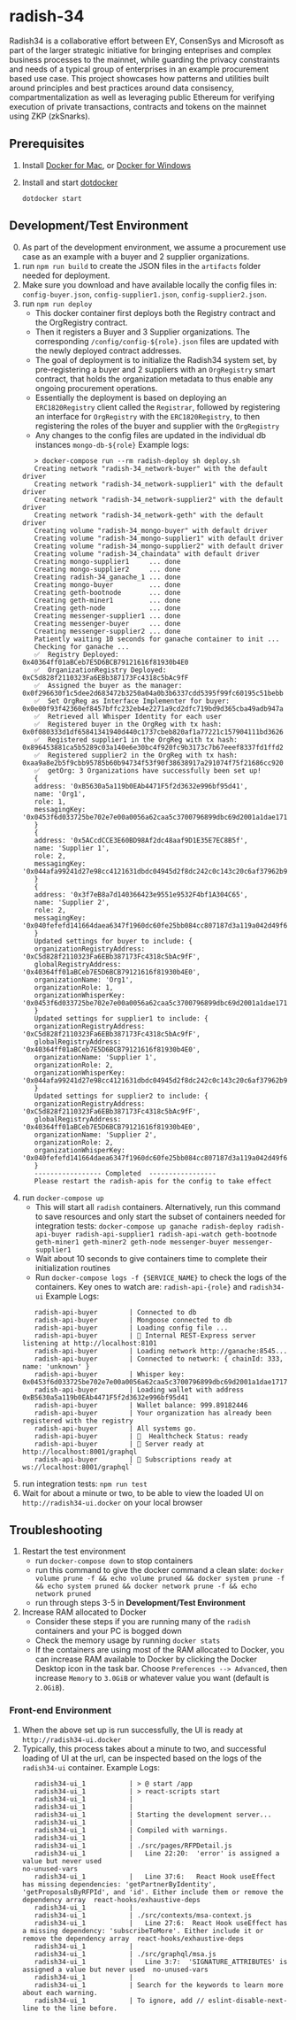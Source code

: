 # radish-34

Radish34 is a collaborative effort between EY, ConsenSys and Microsoft as part of the larger strategic initiative for bringing enteprises and complex business processes to the mainnet, while guarding the privacy constraints and needs of a typical group of enterprises in an example procurement based use case. This project showcases how patterns and utilities built around principles and best practices around data consisency, compartmentalization as well as leveraging public Ethereum for verifying execution of private transactions, contracts and tokens on the mainnet using ZKP (zkSnarks).

## Prerequisites

1.  Install [Docker for Mac](https://www.docker.com/docker-mac), or
    [Docker for Windows](https://www.docker.com/docker-windows)

2.  Install and start [dotdocker](https://github.com/aj-may/dotdocker)

    `dotdocker start`

## Development/Test Environment

0. As part of the development environment, we assume a procurement use case as an example with a buyer and 2 supplier organizations.
1. run `npm run build` to create the JSON files in the `artifacts` folder needed for deployment.
2. Make sure you download and have available locally the config files in: `config-buyer.json`, `config-supplier1.json`, `config-supplier2.json`.
3. run `npm run deploy`
   - This docker container first deploys both the Registry contract and the OrgRegistry contract.
   - Then it registers a Buyer and 3 Supplier organizations. The corresponding `/config/config-${role}.json` files are updated with the newly deployed contract addresses.
   - The goal of deployment is to initialize the Radish34 system set, by pre-registering a buyer and 2 suppliers with an `OrgRegistry` smart contract, that holds the organization metadata to thus enable any ongoing procurement operations. 
   - Essentially the deployment is based on deploying an `ERC1820Registry` client called the `Registrar`, followed by registering an interface for `OrgRegistry` with the `ERC1820Registry`, to then registering the roles of the buyer and supplier with the `OrgRegistry`
   - Any changes to the config files are updated in the individual db instances `mongo-db-${role}`
   Example logs:
   ```
      > docker-compose run --rm radish-deploy sh deploy.sh
      Creating network "radish-34_network-buyer" with the default driver
      Creating network "radish-34_network-supplier1" with the default driver
      Creating network "radish-34_network-supplier2" with the default driver
      Creating network "radish-34_network-geth" with the default driver
      Creating volume "radish-34_mongo-buyer" with default driver
      Creating volume "radish-34_mongo-supplier1" with default driver
      Creating volume "radish-34_mongo-supplier2" with default driver
      Creating volume "radish-34_chaindata" with default driver
      Creating mongo-supplier1     ... done
      Creating mongo-supplier2     ... done
      Creating radish-34_ganache_1 ... done
      Creating mongo-buyer         ... done
      Creating geth-bootnode       ... done
      Creating geth-miner1         ... done
      Creating geth-node           ... done
      Creating messenger-supplier1 ... done
      Creating messenger-buyer     ... done
      Creating messenger-supplier2 ... done
      Patiently waiting 10 seconds for ganache container to init ...
      Checking for ganache ...
      ✅  Registry Deployed: 0x40364ff01aBCeb7E5D6BCB79121616f81930b4E0
      ✅  OrganizationRegistry Deployed: 0xC5d828f2110323Fa6EBb387173Fc4318c5bAc9fF
      ✅  Assigned the buyer as the manager: 0x0f296630f1c5dee2d683472b3250a04a0b3b6337cdd5395f99fc60195c51bebb
      ✅  Set OrgReg as Interface Implementer for buyer: 0x0e00f93f42360ef8457bffc232eb4e2271a9cd2dfc719bd9d365cba49adb947a
      ✅  Retrieved all Whisper Identity for each user
      ✅  Registered buyer in the OrgReg with tx hash: 0x0f080333d1df65841341940d440c1737cbeb820af1a77221c157904111bd3626
      ✅  Registered supplier1 in the OrgReg with tx hash: 0x896453881ca5b5289c03a140e6e30bc4f920fc9b3173c7b67eeef8337fd1ffd2
      ✅  Registered supplier2 in the OrgReg with tx hash: 0xaa9a8e2b5f9cbb95785b60b94734f53f90f38638917a291074f75f21686cc920
      ✅  getOrg: 3 Organizations have successfully been set up!
      {
      address: '0xB5630a5a119b0EAb4471F5f2d3632e996bf95d41',
      name: 'Org1',
      role: 1,
      messagingKey: '0x0453f6d033725be702e7e00a0056a62caa5c3700796899dbc69d2001a1dae1717b65d30ed3e7e607f8f00bfc69f09c0e22ef69fcee7cd6980434de34863c21491d'
      }
      {
      address: '0x5ACcdCCE3E60BD98Af2dc48aaf9D1E35E7EC8B5f',
      name: 'Supplier 1',
      role: 2,
      messagingKey: '0x044afa99241d27e98cc4121631dbdc04945d2f8dc242c0c143c20c6af37962b95e374b6e1181690e94c6b0aaaa7771b912fc4e7689ca9a415de08577943091c177'
      }
      {
      address: '0x3f7eB8a7d140366423e9551e9532F4bf1A304C65',
      name: 'Supplier 2',
      role: 2,
      messagingKey: '0x040fefefd141664daea6347f1960dc60fe25bb084cc807187d3a119a042d49f6a155222dbcd6fc17acc976757fb371fa60e37118f1572314d066655bc6f2e112eb'
      }
      Updated settings for buyer to include: {
      organizationRegistryAddress: '0xC5d828f2110323Fa6EBb387173Fc4318c5bAc9fF',
      globalRegistryAddress: '0x40364ff01aBCeb7E5D6BCB79121616f81930b4E0',
      organizationName: 'Org1',
      organizationRole: 1,
      organizationWhisperKey: '0x0453f6d033725be702e7e00a0056a62caa5c3700796899dbc69d2001a1dae1717b65d30ed3e7e607f8f00bfc69f09c0e22ef69fcee7cd6980434de34863c21491d'
      }
      Updated settings for supplier1 to include: {
      organizationRegistryAddress: '0xC5d828f2110323Fa6EBb387173Fc4318c5bAc9fF',
      globalRegistryAddress: '0x40364ff01aBCeb7E5D6BCB79121616f81930b4E0',
      organizationName: 'Supplier 1',
      organizationRole: 2,
      organizationWhisperKey: '0x044afa99241d27e98cc4121631dbdc04945d2f8dc242c0c143c20c6af37962b95e374b6e1181690e94c6b0aaaa7771b912fc4e7689ca9a415de08577943091c177'
      }
      Updated settings for supplier2 to include: {
      organizationRegistryAddress: '0xC5d828f2110323Fa6EBb387173Fc4318c5bAc9fF',
      globalRegistryAddress: '0x40364ff01aBCeb7E5D6BCB79121616f81930b4E0',
      organizationName: 'Supplier 2',
      organizationRole: 2,
      organizationWhisperKey: '0x040fefefd141664daea6347f1960dc60fe25bb084cc807187d3a119a042d49f6a155222dbcd6fc17acc976757fb371fa60e37118f1572314d066655bc6f2e112eb'
      }
      ----------------- Completed  -----------------
      Please restart the radish-apis for the config to take effect
   ```
4. run `docker-compose up`
   - This will start all `radish` containers. Alternatively, run this command to save resources and only start the subset of containers needed for integration tests: `docker-compose up ganache radish-deploy radish-api-buyer radish-api-supplier1 radish-api-watch geth-bootnode geth-miner1 geth-miner2 geth-node messenger-buyer messenger-supplier1`
   - Wait about 10 seconds to give containers time to complete their initialization routines
   - Run `docker-compose logs -f {SERVICE_NAME}` to check the logs of the containers. Key ones to watch are: `radish-api-{role}` and `radish34-ui`
   Example Logs:
   ```
      radish-api-buyer        | Connected to db
      radish-api-buyer        | Mongoose connected to db
      radish-api-buyer        | Loading config file ...
      radish-api-buyer        | 🚀 Internal REST-Express server listening at http://localhost:8101
      radish-api-buyer        | Loading network http://ganache:8545...
      radish-api-buyer        | Connected to network: { chainId: 333, name: 'unknown' }
      radish-api-buyer        | Whisper key: 0x0453f6d033725be702e7e00a0056a62caa5c3700796899dbc69d2001a1dae1717b65d30ed3e7e607f8f00bfc69f09c0e22ef69fcee7cd6980434de34863c21491d
      radish-api-buyer        | Loading wallet with address 0xB5630a5a119b0EAb4471F5f2d3632e996bf95d41
      radish-api-buyer        | Wallet balance: 999.89182446
      radish-api-buyer        | Your organization has already been registered with the registry
      radish-api-buyer        | All systems go.
      radish-api-buyer        | 🏥  Healthcheck Status: ready
      radish-api-buyer        | 🚀 Server ready at http://localhost:8001/graphql
      radish-api-buyer        | 🚀 Subscriptions ready at ws://localhost:8001/graphql`
   ```
5. run integration tests: `npm run test`
6. Wait for about a minute or two, to be able to view the loaded UI on `http://radish34-ui.docker` on your local browser

## Troubleshooting

1. Restart the test environment
   - run `docker-compose down` to stop containers
   - run this command to give the docker command a clean slate: `docker volume prune -f && echo volume pruned && docker system prune -f && echo system pruned && docker network prune -f && echo network pruned`
   - run through steps 3-5 in __Development/Test Environment__
2. Increase RAM allocated to Docker
   - Consider these steps if you are running many of the `radish` containers and your PC is bogged down
   - Check the memory usage by running `docker stats`
   - If the containers are using most of the RAM allocated to Docker, you can increase RAM available to Docker by clicking the Docker Desktop icon in the task bar. Choose `Preferences --> Advanced`, then increase `Memory` to `3.0GiB` or whatever value you want (default is `2.0GiB`).

### Front-end Environment

1. When the above set up is run successfully, the UI is ready at `http://radish34-ui.docker`
2. Typically, this process takes about a minute to two, and successful loading of UI at the url, can be inspected based on the logs of the `radish34-ui` container.
   Example Logs:
   ```
      radish34-ui_1           | > @ start /app
      radish34-ui_1           | > react-scripts start
      radish34-ui_1           |
      radish34-ui_1           |
      radish34-ui_1           | Starting the development server...
      radish34-ui_1           |
      radish34-ui_1           | Compiled with warnings.
      radish34-ui_1           |
      radish34-ui_1           | ./src/pages/RFPDetail.js
      radish34-ui_1           |   Line 22:20:  'error' is assigned a value but never used                                                                                                                  no-unused-vars
      radish34-ui_1           |   Line 37:6:   React Hook useEffect has missing dependencies: 'getPartnerByIdentity', 'getProposalsByRFPId', and 'id'. Either include them or remove the dependency array  react-hooks/exhaustive-deps
      radish34-ui_1           |
      radish34-ui_1           | ./src/contexts/msa-context.js
      radish34-ui_1           |   Line 27:6:  React Hook useEffect has a missing dependency: 'subscribeToMore'. Either include it or remove the dependency array  react-hooks/exhaustive-deps
      radish34-ui_1           |
      radish34-ui_1           | ./src/graphql/msa.js
      radish34-ui_1           |   Line 3:7:  'SIGNATURE_ATTRIBUTES' is assigned a value but never used  no-unused-vars
      radish34-ui_1           |
      radish34-ui_1           | Search for the keywords to learn more about each warning.
      radish34-ui_1           | To ignore, add // eslint-disable-next-line to the line before.
   ```

